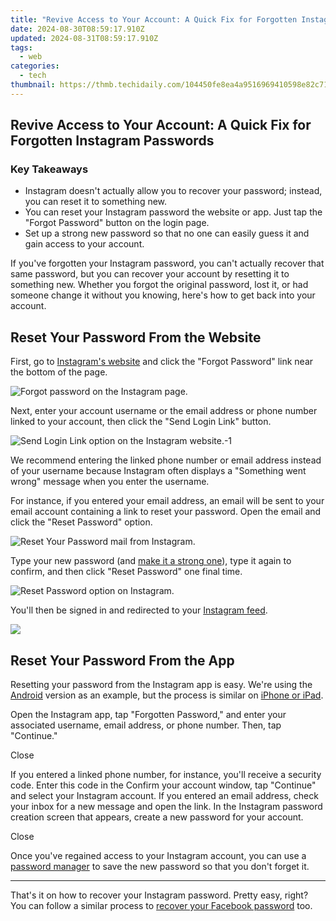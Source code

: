 ```yaml
---
title: "Revive Access to Your Account: A Quick Fix for Forgotten Instagram Passwords"
date: 2024-08-30T08:59:17.910Z
updated: 2024-08-31T08:59:17.910Z
tags:
  - web
categories:
  - tech
thumbnail: https://thmb.techidaily.com/104450fe8ea4a9516969410598e82c71d2951cffe9ee598f36dc42477a8a3193.jpg
---
```


## Revive Access to Your Account: A Quick Fix for Forgotten Instagram Passwords

### Key Takeaways

* Instagram doesn't actually allow you to recover your password; instead, you can reset it to something new.
* You can reset your Instagram password the website or app. Just tap the "Forgot Password" button on the login page.
* Set up a strong new password so that no one can easily guess it and gain access to your account.

 If you've forgotten your Instagram password, you can't actually recover that same password, but you can recover your account by resetting it to something new. Whether you forgot the original password, lost it, or had someone change it without you knowing, here's how to get back into your account.

##  Reset Your Password From the Website

 First, go to [Instagram's website](https://www.instagram.com/) and click the "Forgot Password" link near the bottom of the page.

![Forgot password on the Instagram page.](https://static1.howtogeekimages.com/wordpress/wp-content/uploads/2024/08/forgot-password-on-the-instagram-page.jpg) 

 Next, enter your account username or the email address or phone number linked to your account, then click the "Send Login Link" button.

![Send Login Link option on the Instagram website.-1](https://static1.howtogeekimages.com/wordpress/wp-content/uploads/2024/08/send-login-link-option-on-the-instagram-website-1.jpg) 

 We recommend entering the linked phone number or email address instead of your username because Instagram often displays a "Something went wrong" message when you enter the username.

 For instance, if you entered your email address, an email will be sent to your email account containing a link to reset your password. Open the email and click the "Reset Password" option.

![Reset Your Password mail from Instagram.](https://static1.howtogeekimages.com/wordpress/wp-content/uploads/2024/08/reset-your-password-mail-from-instagram.jpg) 

 Type your new password (and [make it a strong one](https://extra-hints.techidaily.com/crafting-authenticity-in-client-testimonial-videos-for-2024/)), type it again to confirm, and then click "Reset Password" one final time.

![Reset Password option on Instagram.](https://static1.howtogeekimages.com/wordpress/wp-content/uploads/2024/08/reset-password-option-on-instagram.jpg) 

 You'll then be signed in and redirected to your [Instagram feed](https://facebook-videos.techidaily.com/new-in-2024-8-free-and-online-facebook-link-downloaders/).

<!-- affiliate ads begin -->
<a href="https://secure.2checkout.com/order/checkout.php?PRODS=3851655&QTY=1&AFFILIATE=108875&CART=1"><img src="http://www.aiseesoft.com/avangate/30p/banner.jpg" border="0"></a>
<!-- affiliate ads end -->
##  Reset Your Password From the App

 Resetting your password from the Instagram app is easy. We're using the [Android](https://www.anrdoezrs.net/links/3607085/type/dlg/sid/UUhtgUeUpU215255/https://play.google.com/store/apps/details?id=com.instagram.android) version as an example, but the process is similar on [iPhone or iPad](https://apps.apple.com/app/instagram/id389801252).

 Open the Instagram app, tap "Forgotten Password," and enter your associated username, email address, or phone number. Then, tap "Continue."

Close 

 If you entered a linked phone number, for instance, you'll receive a security code. Enter this code in the Confirm your account window, tap "Continue" and select your Instagram account. If you entered an email address, check your inbox for a new message and open the link. In the Instagram password creation screen that appears, create a new password for your account.

Close 

 Once you've regained access to your Instagram account, you can use a [password manager](https://easy-unlock-android.techidaily.com/unlock-your-realme-gt-5-pro-phone-with-ease-the-3-best-lock-screen-removal-tools-by-drfone-android/) to save the new password so that you don't forget it.

---

 That's it on how to recover your Instagram password. Pretty easy, right? You can follow a similar process to [recover your Facebook password](https://article-helps.techidaily.com/new-in-2024-navigating-apples-content-downloading-with-ease/) too.

<ins class="adsbygoogle"
     style="display:block"
     data-ad-format="autorelaxed"
     data-ad-client="ca-pub-7571918770474297"
     data-ad-slot="1223367746"></ins>



<ins class="adsbygoogle"
     style="display:block"
     data-ad-client="ca-pub-7571918770474297"
     data-ad-slot="8358498916"
     data-ad-format="auto"
     data-full-width-responsive="true"></ins>



